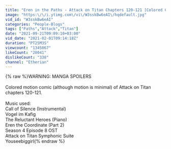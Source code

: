 ```yaml
---
title: "Eren in the Paths - Attack on Titan Chapters 120-121 [Colored Comic]"
image: "https:\/\/i.ytimg.com\/vi\/W3sskBw6eAI\/hqdefault.jpg"
vid_id: "W3sskBw6eAI"
categories: "People-Blogs"
tags: ["Paths","Attack","Titan"]
date: "2021-09-21T09:09:10+03:00"
vid_date: "2021-02-01T09:14:18Z"
duration: "PT25M3S"
viewcount: "1345067"
likeCount: "20041"
dislikeCount: "338"
channel: "Etherian"
---
```

{% raw %}WARNING: MANGA SPOILERS<br /><br />Colored motion comic (although motion is minimal) of Attack on Titan chapters 120-121.<br /><br />Music used:<br />Call of Silence (Instrumental)<br />Vogel im Kafig<br />The Reluctant Heroes (Piano)<br />Eren the Coordinate (Part 2)<br />Season 4 Episode 8 OST<br />Attack on Titan Symphonic Suite<br />Youseebiggirl{% endraw %}
